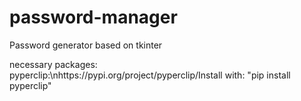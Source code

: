 # password-manager
Password generator based on tkinter

necessary packages:\
pyperclip:\nhttps://pypi.org/project/pyperclip/Install with: "pip install pyperclip"
